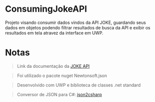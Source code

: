 # ConsumingJokeAPI
Projeto visando consumir dados vindos da API JOKE, guardando seus dados em objetos podendo filtrar resultados de busca da API e exibir os resultados em tela atravez da interface em UWP.

# Notas
> Link da documentação da [JOKE API](https://sv443.net/jokeapi/v2/) 

> Foi utilizado o pacote nuget Newtonsoft.json

> Desenvolvido com UWP e biblioteca de classes .net standard

> Conversor de JSON para C#: [json2csharp](https://json2csharp.com/)
